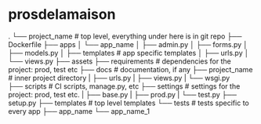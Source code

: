 # prosdelamaison

.
└── project_name # top level, everything under here is in git repo
    ├── Dockerfile
    ├── apps
    │   └── app_name
    │       ├── admin.py
    │       ├── forms.py
    │       ├── models.py
    │       ├── templates # app specific templates
    │       ├── urls.py
    │       └── views.py
    ├── assets
    ├── requirements # dependencies for the project: prod, test etc
    ├── docs # documentation, if any
    ├── project_name # inner project directory
    |   ├── urls.py
    |   ├── views.py
    |   └── wsgi.py    
    ├── scripts # CI scripts, manage.py, etc
    ├── settings # settings for the project: prod, test etc.
    |   ├── base.py
    |   ├── prod.py
    |   └── test.py
    ├── setup.py
    ├── templates # top level templates
    └── tests # tests specific to every app
        ├── app_name
        └── app_name_1
